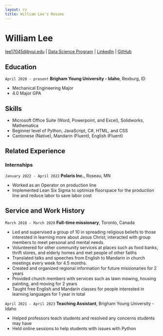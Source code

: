 ```yaml
---
layout: cv
title: William Lee's Resume
---
```

# William Lee

<div id="webaddress">
<a href="lee17045@byui.edu">lee17045@byui.edu</a>
| <a href="https://byuidatascience.github.io/development.html">Data Science Program</a>
| <a href="https://www.linkedin.com/in/chin-yiu-lee/">LinkedIn</a>
| <a href="https://github.com/yiulik/WilliamLee_resume">GitHub</a>
</div>

<!-- https://www.monique.tech/the-art-of-markdown -->

## Education

`April 2020 - present`
__Brigham Young University - Idaho__, Rexburg, ID

- Mechanical Engineering Major
- 4.0 Major GPA

## Skills

 - Microsoft Office Suite (Word, Powerpoint, and Excel), Solidworks, Mathematica
 - Beginner level of Python, JavaScript, C#, HTML, and CSS
 - Cantonese (Native), Mandarin (Fluent), English (Fluent)


## Related Experience

### Internships

`January 2022 - April 2022`
__Polaris Inc.__, Roseau, MN

- Worked as an Operator on production line
- Implemented Lean Six Sigma to optimize floorspace for the production line and reduce labor to save labor cost

## Service and Work History

`March 2018 - March 2020`
__Full-time missionary__, Toronto, Canada
 - Led and supervised a group of 10 in spreading religious beliefs to those interested in learning more about Jesus Christ; interacted with group members to meet personal and mental needs
 - Volunteered for other community services at places such as food banks, thrift stores, and elderly homes and met people of other
faiths
 - Translated talks and speeches from English to Mandarin in church meetings every week for 4.5 months.
 - Created and organized regional information for future missionaries for 2 years
 - Provided church members with services such as lawn mowing, housing painting, and moving for 2 years
 - Taught free English and Mandarin classes for people interested in learning languages for 1 year in total

`April 2021 - April 2023`
 __Teaching Assistant__, Brigham Young University - Idaho
  - Helped professors teach students and resolved any concerns students may have
  - Held online sessions to help students with issues with Python


<!-- ### Footer

Last updated: July 2023 -->



